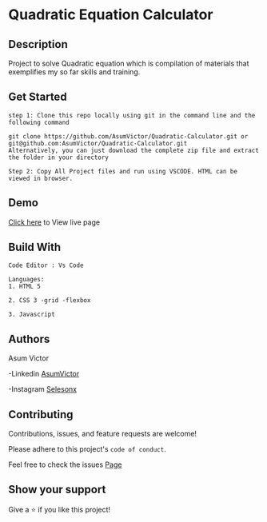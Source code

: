 
# Quadratic Equation Calculator
## Description
 Project to solve Quadratic equation which is compilation of materials that exemplifies my so far skills and training.


## Get Started 
```
step 1: Clone this repo locally using git in the command line and the following command

git clone https://github.com/AsumVictor/Quadratic-Calculator.git or git@github.com:AsumVictor/Quadratic-Calculator.git
Alternatively, you can just download the complete zip file and extract the folder in your directory

Step 2: Copy All Project files and run using VSCODE. HTML can be viewed in browser.
```

## Demo
[Click here]() to View live page


## Build With
```
Code Editor : Vs Code

Languages:
1. HTML 5 

2. CSS 3 -grid -flexbox

3. Javascript
```
## Authors
 Asum Victor

-Linkedin [AsumVictor](https://www.linkedin.com/in/victorasumdev)

-Instagram [Selesonx](https://www.instagram.com/selesonx/)

## Contributing

Contributions, issues, and feature requests are welcome!

Please adhere to this project's `code of conduct`.

Feel free to check the issues [Page](..)


## Show your support

Give a ⭐️ if you like this project!

